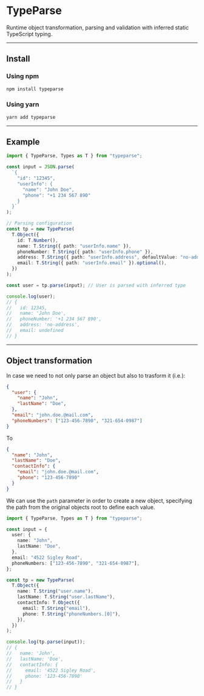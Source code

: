 # TypeParse

Runtime object transformation, parsing and validation with inferred static TypeScript typing.

---

## Install

### Using npm

```Bash
npm install typeparse
```

### Using yarn

```Bash
yarn add typeparse
```

---

## Example

```TypeScript
import { TypeParse, Types as T } from "typeparse";

const input = JSON.parse(
  `{
    "id": "12345",
    "userInfo": {
      "name": "John Doe",
      "phone": "+1 234 567 890"
    }
  }`
);

// Parsing configuration
const tp = new TypeParse(
  T.Object({
    id: T.Number(),
    name: T.String({ path: "userInfo.name" }),
    phoneNumber: T.String({ path: "userInfo.phone" }),
    address: T.String({ path: "userInfo.address", defaultValue: "no-address" }),
    email: T.String({ path: "userInfo.email" }).optional(),
  })
);

const user = tp.parse(input); // User is parsed with inferred type

console.log(user);
// {
//   id: 12345,
//   name: 'John Doe',
//   phoneNumber: '+1 234 567 890',
//   address: 'no-address',
//   email: undefined
// }
```

---

## Object transformation

In case we need to not only parse an object but also to trasform it (i.e.):

```JSON
{
  "user": {
    "name": "John",
    "lastName": "Doe",
  },
  "email": "john.doe.@mail.com",
  "phoneNumbers": ["123-456-7890", "321-654-0987"]
}

```

To

```JSON
{
  "name": "John",
  "lastName": "Doe",
  "contactInfo": {
    "email": "john.doe.@mail.com",
    "phone": "123-456-7890"
  }
}

```

We can use the `path` parameter in order to create a new object, specifying the path from the original objects root to define each value.

```TypeScript
import { TypeParse, Types as T } from "typeparse";

const input = {
  user: {
    name: "John",
    lastName: "Doe",
  },
  email: "4522 Sigley Road",
  phoneNumbers: ["123-456-7890", "321-654-0987"],
};

const tp = new TypeParse(
  T.Object({
    name: T.String("user.name"),
    lastName: T.String("user.lastName"),
    contactInfo: T.Object({
      email: T.String("email"),
      phone: T.String("phoneNumbers.[0]"),
    }),
  })
);

console.log(tp.parse(input));
// {
//   name: 'John',
//   lastName: 'Doe',
//   contactInfo: {
//     email: '4522 Sigley Road',
//     phone: '123-456-7890'
//   }
// }

```
